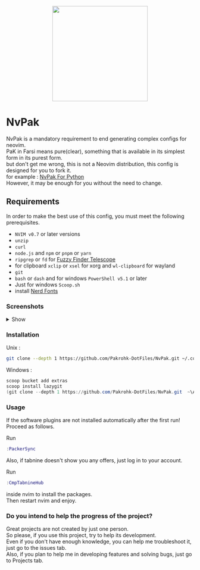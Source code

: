 <p align="center">
  <img width="256" height="256" src="https://user-images.githubusercontent.com/27810360/190279839-f6685b5f-4c56-41b3-b1b5-a8768cc52fb6.gif">
</p>

# NvPak

NvPak is a mandatory requirement to end generating complex configs for neovim.\
PaK in Farsi means pure(clear), something that is available in its simplest form in its purest form.\
but don't get me wrong, this is not a Neovim distribution, this config is designed for you to fork it.\
for example : [NvPak For Python](https://github.com/ARS101/NvPak)\
However, it may be enough for you without the need to change.

## Requirements

In order to make the best use of this config, you must meet the following prerequisites.

- `NVIM v0.7` or later versions
- `unzip`
- `curl`
- `node.js` and `npm` or `pnpm` or `yarn`
- `ripgrep` or `fd` for [Fuzzy Finder Telescope](https://github.com/BurntSushi/ripgrep)
- for clipboard `xclip` or `xsel` for xorg and `wl-clipboard` for wayland
- `git`
- `bash` or `dash` and for windows `PowerShell v5.1` or later
- Just for windows `Scoop.sh`
- install [Nerd Fonts](https://github.com/ryanoasis/nerd-fonts)

### Screenshots

<details>
<summary>
Show
</summary>
<br>

![full](https://user-images.githubusercontent.com/27810360/215935940-81f0b59b-9382-4915-a395-f6903f07c1a8.png)

![autocompelet](https://user-images.githubusercontent.com/27810360/215936237-96bc8604-1597-4aa9-bbfb-4709cae73016.png)

![NeoVide](https://user-images.githubusercontent.com/27810360/181910971-43f34b7f-116a-4981-a9d6-37db0c1526f1.png)

![Fuzzy Finder](https://user-images.githubusercontent.com/48873115/217238383-51c83389-ef78-414c-bdda-2896033ce389.png)

![CmdLine](https://user-images.githubusercontent.com/27810360/181955593-80e4480b-e158-4be7-abe0-0509072d1118.png)

![show error and warns details](https://user-images.githubusercontent.com/27810360/215936761-4ec5c34c-789e-426f-91a4-dca3b6b2a7d1.png)

</details>

### Installation

Unix :

```bash
git clone --depth 1 https://github.com/Pakrohk-DotFiles/NvPak.git ~/.config/nvim && nvim
```

Windows :

```powershell
scoop bucket add extras
scoop install lazygit
(git clone --depth 1 https://github.com/Pakrohk-DotFiles/NvPak.git  ~\AppData\Local\nvim\) -and (nvim)
```

### Usage

If the software plugins are not installed automatically after the first run!
Proceed as follows.

Run

```lua
:PackerSync
```

Also, if tabnine doesn't show you any offers, just log in to your account.

Run

```lua
:CmpTabnineHub
```

inside nvim to install the packages.\
Then restart nvim and enjoy.

### Do you intend to help the progress of the project?

Great projects are not created by just one person.\
So please, if you use this project, try to help its development.\
Even if you don't have enough knowledge, you can help me troubleshoot it,
just go to the issues tab.\
Also, if you plan to help me in developing features and solving bugs,
just go to Projects tab.
